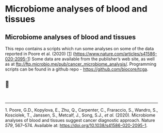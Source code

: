 Microbiome analyses of blood and tissues
================

<!-- index.md is generated from index.Rmd. Please edit that file -->

## Microbiome analyses of blood and tissues

This repo contains a scripts which run some analyses on some of the data
reported in Poore et al. (2020) \[[1](#ref-Poore:2020aa)\]
(<https://www.nature.com/articles/s41586-020-2095-1>) Some data are
available from the publisher’s web site, as well as at
<ftp://ftp.microbio.me/pub/cancer_microbiome_analysis/>. Programming
scripts can be found in a github repo -
<https://github.com/biocore/tcga>.

## 🚧

<br/>

<!-- DOESNT WORK WITH GITHUB
## References
<div id="refs"></div>
-->

------------------------------------------------------------------------

<!--

Please note that the 'GSE112679' project is released with a [Contributor Code of Conduct](.github/CODE_OF_CONDUCT.md). By contributing to this project, you agree to abide by its terms.


Rscript -e "rmarkdown::render('index.Rmd')"

# nohup Rscript -e "rmarkdown::render('index.Rmd', rmarkdown::md_document())" > index.log  &
# nohup Rscript -e "rmarkdown::render('index.Rmd')" > index.log  &

### REMEMBER TO `cp index.md ../README.md`


-->

<div id="refs" class="references csl-bib-body">

<div id="ref-Poore:2020aa" class="csl-entry">

<span class="csl-left-margin">1. </span><span
class="csl-right-inline">Poore, G.D., Kopylova, E., Zhu, Q., Carpenter,
C., Fraraccio, S., Wandro, S., Kosciolek, T., Janssen, S., Metcalf, J.,
Song, S.J., *et al.* (2020). Microbiome analyses of blood and tissues
suggest cancer diagnostic approach. Nature *579*, 567–574. Available at:
<https://doi.org/10.1038/s41586-020-2095-1>.</span>

</div>

</div>
